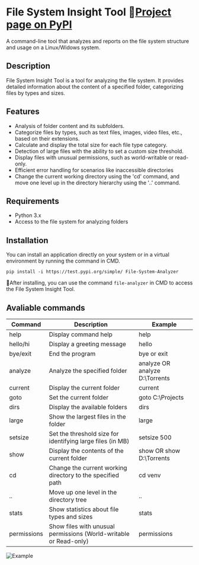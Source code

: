 

# File System Insight Tool 🔗[Project page on PyPI](https://test.pypi.org/project/File-System-Analyzer/)
A command-line tool that analyzes and reports on the file system structure and usage on a Linux/Widows system.

## Description

File System Insight Tool is a tool for analyzing the file system. It provides detailed information about the content of a specified folder, categorizing files by types and sizes.

## Features

 - Analysis of folder content and its subfolders.
 - Categorize files by types, such as text files, images, video files, etc., based on their extensions.
 - Сalculate and display the total size for each file type category.
 - Detection of large files with the ability to set a custom size threshold.
 - Display files with unusual permissions, such as world-writable or read-only.   
 - Efficient error handling for scenarios like inaccessible directories
 - Change the current working directory using the 'cd' command, and move one level up in the directory hierarchy using the '..' command.

## Requirements

- Python 3.x
- Access to the file system for analyzing folders

## Installation

You can install an application directly on your system or in a virtual environment by running the command in CMD.
```
pip install -i https://test.pypi.org/simple/ File-System-Analyzer
```

🚩After installing, you can use the command `file-analyzer` in CMD to access the File System Insight Tool.
## Avaliable commands

| Command   | Description                                               | Example                                      |
|-----------|-----------------------------------------------------------|----------------------------------------------|
| help      | Display command help                                      | help                                         |
| hello/hi    | Display a greeting message                              | hello                                        |
| bye/exit  | End the program                                           | bye or exit                                  |
| analyze   | Analyze the specified folder                              | analyze OR analyze D:\Torrents               |
| current   | Display the current folder                                | current                                      |
| goto      | Set the current folder                                    | goto C:\Projects                       |
| dirs      | Display the available folders                             | dirs                                         |
| large     | Show the largest files in the folder                      | large                                        |
| setsize   | Set the threshold size for identifying large files (in MB)| setsize 500                                  |
| show      | Display the contents of the current folder                | show OR show D:\Torrents                    |
| cd        | Change the current working directory to the specified path| cd venv                                     |
| ..        | Move up one level in the directory tree                   | ..                                           |
| stats     | Show statistics about file types and sizes                | stats                                        |
| permissions| Show files with unusual permissions (World-writable or Read-only)| permissions                          |


![Example](https://github.com/Thoughtseize1/File_System_Insight_Tool/blob/main/example/Example.png)
